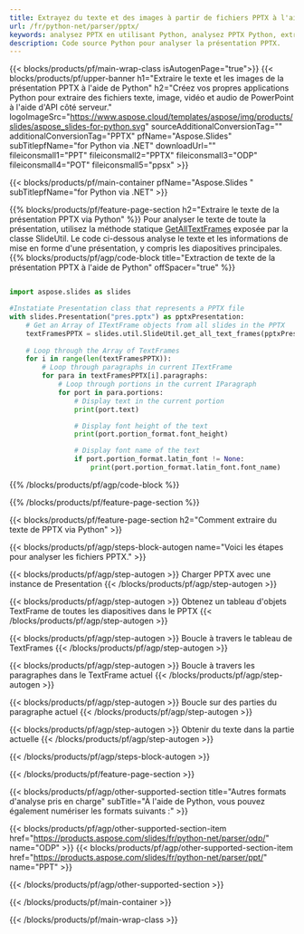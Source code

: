 ```yaml
---
title: Extrayez du texte et des images à partir de fichiers PPTX à l'aide de Python
url: /fr/python-net/parser/pptx/
keywords: analysez PPTX en utilisant Python, analysez PPTX Python, extrayez des données de PPTX en Python, extrayez du texte de PPTX en utilisant Python, extrayez des images de PPTX en utilisant Python
description: Code source Python pour analyser la présentation PPTX.
---
```


{{< blocks/products/pf/main-wrap-class isAutogenPage="true">}}
{{< blocks/products/pf/upper-banner h1="Extraire le texte et les images de la présentation PPTX à l'aide de Python" h2="Créez vos propres applications Python pour extraire des fichiers texte, image, vidéo et audio de PowerPoint à l'aide d'API côté serveur." logoImageSrc="https://www.aspose.cloud/templates/aspose/img/products/slides/aspose_slides-for-python.svg" sourceAdditionalConversionTag="" additionalConversionTag="PPTX" pfName="Aspose.Slides" subTitlepfName="for Python via .NET" downloadUrl="" fileiconsmall1="PPT" fileiconsmall2="PPTX" fileiconsmall3="ODP" fileiconsmall4="POT" fileiconsmall5="ppsx" >}}

{{< blocks/products/pf/main-container pfName="Aspose.Slides " subTitlepfName="for Python via .NET" >}}

{{% blocks/products/pf/feature-page-section  h2="Extraire le texte de la présentation PPTX via Python" %}}
Pour analyser le texte de toute la présentation, utilisez la méthode statique [GetAllTextFrames](https://reference.aspose.com/slides/python-net/aspose.slides.util/slideutil/) exposée par la classe SlideUtil. Le code ci-dessous analyse le texte et les informations de mise en forme d'une présentation, y compris les diapositives principales.
{{% blocks/products/pf/agp/code-block title="Extraction de texte de la présentation PPTX à l'aide de Python" offSpacer="true" %}}

```py

import aspose.slides as slides

#Instatiate Presentation class that represents a PPTX file
with slides.Presentation("pres.pptx") as pptxPresentation:
    # Get an Array of ITextFrame objects from all slides in the PPTX
    textFramesPPTX = slides.util.SlideUtil.get_all_text_frames(pptxPresentation, True)
    
    # Loop through the Array of TextFrames
    for i in range(len(textFramesPPTX)):
	    # Loop through paragraphs in current ITextFrame
        for para in textFramesPPTX[i].paragraphs:
            # Loop through portions in the current IParagraph
            for port in para.portions:
			    # Display text in the current portion
                print(port.text)

    			# Display font height of the text
                print(port.portion_format.font_height)

			    # Display font name of the text
                if port.portion_format.latin_font != None:
                    print(port.portion_format.latin_font.font_name)
```

{{% /blocks/products/pf/agp/code-block %}}

{{% /blocks/products/pf/feature-page-section %}}

{{< blocks/products/pf/feature-page-section  h2="Comment extraire du texte de PPTX via Python" >}}

{{< blocks/products/pf/agp/steps-block-autogen name="Voici les étapes pour analyser les fichiers PPTX." >}}

{{< blocks/products/pf/agp/step-autogen >}}
Charger PPTX avec une instance de Presentation
{{< /blocks/products/pf/agp/step-autogen >}}

{{< blocks/products/pf/agp/step-autogen >}}
Obtenez un tableau d'objets TextFrame de toutes les diapositives dans le PPTX
{{< /blocks/products/pf/agp/step-autogen >}}

{{< blocks/products/pf/agp/step-autogen >}}
Boucle à travers le tableau de TextFrames
{{< /blocks/products/pf/agp/step-autogen >}}

{{< blocks/products/pf/agp/step-autogen >}}
Boucle à travers les paragraphes dans le TextFrame actuel
{{< /blocks/products/pf/agp/step-autogen >}}

{{< blocks/products/pf/agp/step-autogen >}}
Boucle sur des parties du paragraphe actuel
{{< /blocks/products/pf/agp/step-autogen >}}

{{< blocks/products/pf/agp/step-autogen >}}
Obtenir du texte dans la partie actuelle
{{< /blocks/products/pf/agp/step-autogen >}}

{{< /blocks/products/pf/agp/steps-block-autogen >}}

{{< /blocks/products/pf/feature-page-section >}}

{{< blocks/products/pf/agp/other-supported-section title="Autres formats d'analyse pris en charge" subTitle="À l'aide de Python, vous pouvez également numériser les formats suivants :" >}}

{{< blocks/products/pf/agp/other-supported-section-item href="https://products.aspose.com/slides/fr/python-net/parser/odp/" name="ODP" >}}
{{< blocks/products/pf/agp/other-supported-section-item href="https://products.aspose.com/slides/fr/python-net/parser/ppt/" name="PPT" >}}


{{< /blocks/products/pf/agp/other-supported-section >}}

{{< /blocks/products/pf/main-container >}}
    
{{< /blocks/products/pf/main-wrap-class >}}